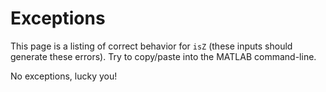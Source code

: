 
# Exceptions

This page is a listing of correct behavior for `isZ` (these inputs should generate these errors). Try to copy/paste into the MATLAB command-line.


No exceptions, lucky you!


